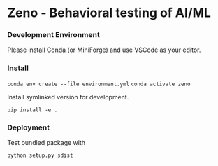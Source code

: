 # Zeno - Behavioral testing of AI/ML

### Development Environment

Please install Conda (or MiniForge) and use VSCode as your editor.

### Install

`conda env create --file environment.yml`
`conda activate zeno`

Install symlinked version for development.

`pip install -e .`

### Deployment

Test bundled package with

`python setup.py sdist`
